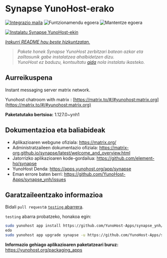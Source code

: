 <!--
Ohart ongi: README hau automatikoki sortu da <https://github.com/YunoHost/apps/tree/master/tools/readme_generator>ri esker
EZ editatu eskuz.
-->

# Synapse YunoHost-erako

[![Integrazio maila](https://apps.yunohost.org/badge/integration/synapse)](https://ci-apps.yunohost.org/ci/apps/synapse/)
![Funtzionamendu egoera](https://apps.yunohost.org/badge/state/synapse)
![Mantentze egoera](https://apps.yunohost.org/badge/maintained/synapse)

[![Instalatu Synapse YunoHost-ekin](https://install-app.yunohost.org/install-with-yunohost.svg)](https://install-app.yunohost.org/?app=synapse)

*[Irakurri README hau beste hizkuntzatan.](./ALL_README.md)*

> *Pakete honek Synapse YunoHost zerbitzari batean azkar eta zailtasunik gabe instalatzea ahalbidetzen dizu.*  
> *YunoHost ez baduzu, kontsultatu [gida](https://yunohost.org/install) nola instalatu ikasteko.*

## Aurreikuspena

Instant messaging server matrix network.

Yunohost chatroom with matrix : [https://matrix.to/#/#yunohost:matrix.org](https://matrix.to/#/#yunohost:matrix.org)


**Paketatutako bertsioa:** 1.127.0~ynh1
## Dokumentazioa eta baliabideak

- Aplikazioaren webgune ofiziala: <https://matrix.org/>
- Administratzaileen dokumentazio ofiziala: <https://matrix-org.github.io/synapse/latest/welcome_and_overview.html>
- Jatorrizko aplikazioaren kode-gordailua: <https://github.com/element-hq/synapse>
- YunoHost Denda: <https://apps.yunohost.org/app/synapse>
- Eman errore baten berri: <https://github.com/YunoHost-Apps/synapse_ynh/issues>

## Garatzaileentzako informazioa

Bidali `pull request`a [`testing` abarrera](https://github.com/YunoHost-Apps/synapse_ynh/tree/testing).

`testing` abarra probatzeko, honakoa egin:

```bash
sudo yunohost app install https://github.com/YunoHost-Apps/synapse_ynh/tree/testing --debug
edo
sudo yunohost app upgrade synapse -u https://github.com/YunoHost-Apps/synapse_ynh/tree/testing --debug
```

**Informazio gehiago aplikazioaren paketatzeari buruz:** <https://yunohost.org/packaging_apps>
